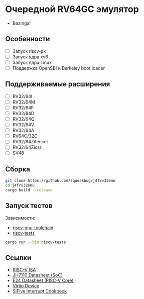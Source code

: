 # Очередной RV64GC эмулятор

- Bazinga!

## Особенности

- [ ] Запуск riscv-pk
- [ ] Запуск ядра xv6
- [ ] Запуск ядра Linux
- [ ] Поддержка OpenSBI и Berkeley boot loader

## Поддерживаемые расширения

- [ ] RV32/64I
- [ ] RV32/64M
- [ ] RV32/64F
- [ ] RV32/64D
- [ ] RV32/64Q
- [ ] RV32/64V
- [ ] RV32/64A
- [ ] RV64C/32C
- [ ] RV32/64Zifencei
- [ ] RV32/64Zicsr
- [ ] SV48

## Сборка

```sh
git clone https://github.com/squeakbug/j4frv32emu
cd j4frv32emu
cargo build --release
```

## Запуск тестов

Зависимости:

- [riscv-gnu-toolchain](https://github.com/riscv/riscv-gnu-toolchain)
- [riscv-tests](https://github.com/riscv/riscv-tests)

```sh
cargo run --bin riscv-tests
```

## Ссылки

- [RISC-V ISA](https://riscv.org/specifications/)
- [JH7110 Datasheet (SoC)](https://starfivetech.com/uploads/JH7110.pdf)
- [E24 Datasheet (RISC-V Core)](https://sifive-china.oss-cn-zhangjiakou.aliyuncs.com/Standard%20Core%20IP/e24_core_complex_manual_21G2.pdf)
- [Virtio Device](https://docs.oasis-open.org/virtio/virtio/v1.1/csprd01/virtio-v1.1-csprd01.html)
- [SiFive Interrupt Cookbook](https://sifive.cdn.prismic.io/sifive/0d163928-2128-42be-a75a-464df65e04e0_sifive-interrupt-cookbook.pdf)

